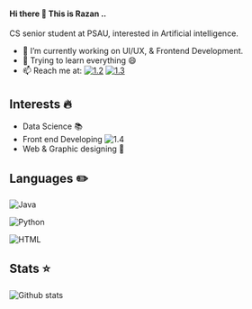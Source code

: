 #### Hi there 👋 This is Razan .. 
<!--
**Razany98/Razany98** is a ✨ _special_ ✨ repository because its `README.md` (this file) appears on your GitHub profile.
Here are some ideas to get you started:

- 🔭 I’m currently working on ...
- 🌱 I’m currently learning ...
- 👯 I’m looking to collaborate on ...
- 🤔 I’m looking for help with ...
- 💬 Ask me about ...
- 📫 How to reach me: ...
- 😄 Pronouns: ...
- ⚡ Fun fact: ... 
-->

CS senior student at PSAU, interested in Artificial intelligence. 
- 🔭 I’m currently working on UI/UX, & Frontend Development.
- 🌱 Trying to learn everything 😄
- 📫 Reach me at: [![1.2]][1]     [![1.3]][2]

[1.2]: https://icons.iconarchive.com/icons/uiconstock/socialmedia/24/Twitter-icon.png
[1]: https://twitter.com/i_amrazan?s=21&t=aCXRwgebQ4PWkbF23faScg 

[1.3]: https://icons.iconarchive.com/icons/uiconstock/socialmedia/24/Linkedin-icon.png
[2]: http://www.linkedin.com/in/razan-alonazi-163388231 

######

## Interests :fire:
- Data Science :books:
- Front end Developing ![1.4]
- Web & Graphic designing :art:

[1.4]: https://icons.iconarchive.com/icons/cornmanthe3rd/metronome/24/Other-html-5-icon.png

## Languages :pencil2:

![Java](https://img.shields.io/badge/-JAVA-1DEAE4?logo=java&logoColor=fff)

![Python](https://img.shields.io/badge/-PYTHON-AD2ADE?logo=python&logoColor=fff)

![HTML](https://img.shields.io/badge/-HTML-e34f26?logo=html5&logoColor=fff)
## Stats :star:
![Github stats](https://github-readme-stats.vercel.app/api?username=Razany98&theme=highcontrast&show_icons=true&count_private=true)

